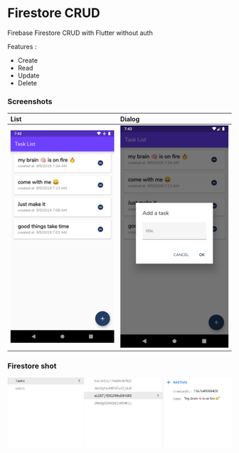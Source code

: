 # Firestore CRUD

Firebase Firestore CRUD with Flutter without auth


Features :
- Create
- Read
- Update
- Delete

### Screenshots

| List        | Dialog      |
|:-------------|:------------------|
| ![list_task](images/list_task.png)| ![add_task](images/add_task.png) |

### Firestore shot

![firestore_shot](images/firestore_shot.png)



